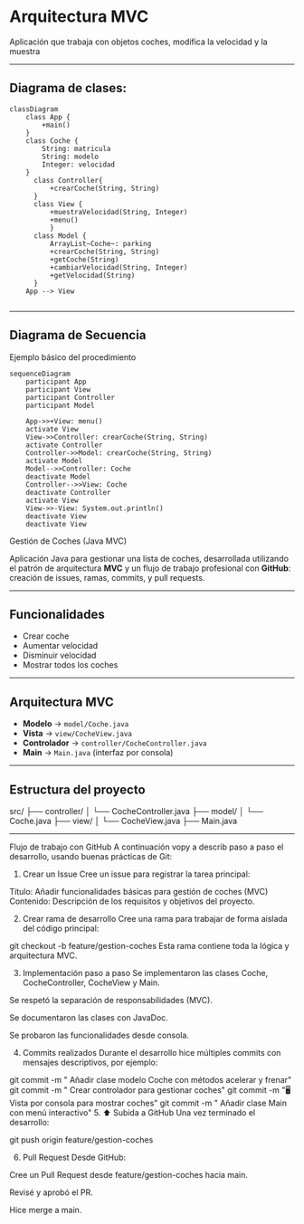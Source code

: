 # Arquitectura MVC

Aplicación que trabaja con objetos coches, modifica la velocidad y la muestra

---
## Diagrama de clases:

```mermaid
classDiagram
    class App {
        +main()
    }
    class Coche {
        String: matricula
        String: modelo
        Integer: velocidad
    }
      class Controller{
          +crearCoche(String, String)
      }
      class View {
          +muestraVelocidad(String, Integer)
          +menu()
          }
      class Model {
          ArrayList~Coche~: parking
          +crearCoche(String, String)
          +getCoche(String)
          +cambiarVelocidad(String, Integer)
          +getVelocidad(String)
      }
    App --> View
      
```

---

## Diagrama de Secuencia

Ejemplo básico del procedimiento

```mermaid
sequenceDiagram
    participant App
    participant View
    participant Controller
    participant Model

    App->>+View: menu()
    activate View
    View->>Controller: crearCoche(String, String)
    activate Controller
    Controller->>Model: crearCoche(String, String)
    activate Model
    Model-->>Controller: Coche
    deactivate Model
    Controller-->>View: Coche
    deactivate Controller
    activate View
    View->>-View: System.out.println()
    deactivate View
    deactivate View
```

Gestión de Coches (Java MVC)

Aplicación Java para gestionar una lista de coches, desarrollada utilizando el patrón de arquitectura **MVC** y un flujo de trabajo profesional con **GitHub**: creación de issues, ramas, commits, y pull requests.

---

##  Funcionalidades

-  Crear coche
-  Aumentar velocidad
-  Disminuir velocidad
-  Mostrar todos los coches

---

##  Arquitectura MVC

- **Modelo** → `model/Coche.java`
- **Vista** → `view/CocheView.java`
- **Controlador** → `controller/CocheController.java`
- **Main** → `Main.java` (interfaz por consola)

---

##  Estructura del proyecto


src/
├── controller/
│ └── CocheController.java
├── model/
│ └── Coche.java
├── view/
│ └── CocheView.java
├── Main.java


---


 Flujo de trabajo con GitHub
A continuación vopy a describ paso a paso el desarrollo, usando buenas prácticas de Git:

1.  Crear un Issue
Cree un issue para registrar la tarea principal:

Título: Añadir funcionalidades básicas para gestión de coches (MVC)
Contenido: Descripción de los requisitos y objetivos del proyecto.

2.  Crear rama de desarrollo
Cree una rama para trabajar de forma aislada del código principal:

git checkout -b feature/gestion-coches
Esta rama contiene toda la lógica y arquitectura MVC.

3.  Implementación paso a paso
Se implementaron las clases Coche, CocheController, CocheView y Main.

Se respetó la separación de responsabilidades (MVC).

Se documentaron las clases con JavaDoc.

Se probaron las funcionalidades desde consola.

4.  Commits realizados
Durante el desarrollo hice múltiples commits con mensajes descriptivos, por ejemplo:

git commit -m " Añadir clase modelo Coche con métodos acelerar y frenar"
git commit -m " Crear controlador para gestionar coches"
git commit -m "🖥 Vista por consola para mostrar coches"
git commit -m " Añadir clase Main con menú interactivo"
5. ⬆ Subida a GitHub
Una vez terminado el desarrollo:

git push origin feature/gestion-coches

6.  Pull Request
Desde GitHub:

Cree un Pull Request desde feature/gestion-coches hacia main.

Revisé y aprobó el PR.

Hice merge a main.









